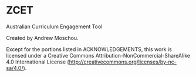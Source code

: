 # ZCET
Australian Curriculum Engagement Tool

Created by Andrew Moschou.

Except for the portions listed in ACKNOWLEDGEMENTS,
this work is licensed under a Creative Commons Attribution-NonCommercial-ShareAlike 4.0 International License (http://creativecommons.org/licenses/by-nc-sa/4.0/).
